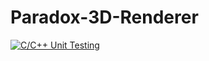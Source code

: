 # Paradox-3D-Renderer

[![C/C++ Unit Testing](https://github.com/ParadoxGene/Paradox-3D-Renderer/actions/workflows/c-c++.yml/badge.svg)](https://github.com/ParadoxGene/Paradox-3D-Renderer/actions/workflows/c-c++.yml)